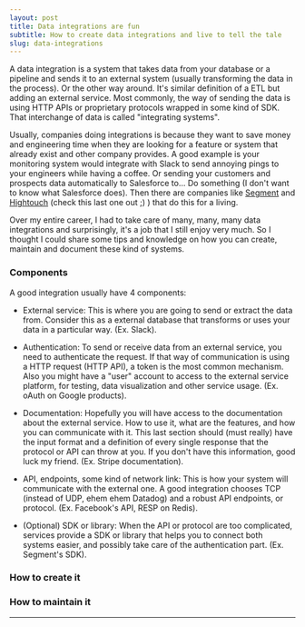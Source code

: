 ```yaml
---
layout: post
title: Data integrations are fun
subtitle: How to create data integrations and live to tell the tale
slug: data-integrations
---
```


A data integration is a system that takes data from your database or a pipeline and sends it to an
external system (usually transforming the data in the process). Or the other way around. It's
similar definition of a ETL but adding an external service. Most commonly, the way of sending the data is
using HTTP APIs or proprietary protocols wrapped in some kind of SDK. That interchange of data is
called "integrating systems".

Usually, companies doing integrations is because they want to save money and engineering time when
they are looking for a feature or system that already exist and other company provides. A good
example is your monitoring system would integrate with Slack to send annoying pings to your
engineers while having a coffee. Or sending your customers and prospects data automatically to
Salesforce to... Do something (I don't want to know what Salesforce does). Then there are companies
like [Segment](https://segment.com/) and [Hightouch](https://hightouch.io/) (check this last one out ;) )
that do this for a living.

Over my entire career, I had to take care of many, many, many data integrations and surprisingly,
it's a job that I still enjoy very much. So I thought I could share some tips and knowledge on how
you can create, maintain and document these kind of systems.


### Components

A good integration usually have 4 components:

* External service: This is where you are going to send or extract the data from. Consider this as a
external database that transforms or uses your data in a particular way. (Ex. Slack).

* Authentication: To send or receive data from an external service, you need to authenticate the
request. If that way of communication is using a HTTP request (HTTP API), a token is the most
common mechanism. Also you might have a "user" account to access to the external service platform,
for testing, data visualization and other service usage. (Ex. oAuth on Google products).

* Documentation: Hopefully you will have access to the documentation about the external service. How
to use it, what are the features, and how you can communicate with it. This last section should
(must really) have the input format and a definition of every single response that the protocol or
API can throw at you. If you don't have this information, good luck my friend. (Ex. Stripe
documentation).

* API, endpoints, some kind of network link: This is how your system will communicate with the
external one. A good integration chooses TCP (instead of UDP, ehem ehem Datadog) and a robust API
endpoints, or protocol. (Ex. Facebook's API, RESP on Redis).

* (Optional) SDK or library: When the API or protocol are too complicated, services provide a SDK or
library that helps you to connect both systems easier, and possibly take care of the authentication
part. (Ex. Segment's SDK).


### How to create it


### How to maintain it


---
